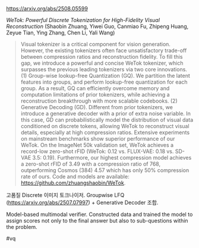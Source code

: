 https://arxiv.org/abs/2508.05599

*WeTok: Powerful Discrete Tokenization for High-Fidelity Visual Reconstruction* (Shaobin Zhuang, Yiwei Guo, Canmiao Fu, Zhipeng Huang, Zeyue Tian, Ying Zhang, Chen Li, Yali Wang)

> Visual tokenizer is a critical component for vision generation. However, the existing tokenizers often face unsatisfactory trade-off between compression ratios and reconstruction fidelity. To fill this gap, we introduce a powerful and concise WeTok tokenizer, which surpasses the previous leading tokenizers via two core innovations. (1) Group-wise lookup-free Quantization (GQ). We partition the latent features into groups, and perform lookup-free quantization for each group. As a result, GQ can efficiently overcome memory and computation limitations of prior tokenizers, while achieving a reconstruction breakthrough with more scalable codebooks. (2) Generative Decoding (GD). Different from prior tokenizers, we introduce a generative decoder with a prior of extra noise variable. In this case, GD can probabilistically model the distribution of visual data conditioned on discrete tokens, allowing WeTok to reconstruct visual details, especially at high compression ratios. Extensive experiments on mainstream benchmarks show superior performance of our WeTok. On the ImageNet 50k validation set, WeTok achieves a record-low zero-shot rFID (WeTok: 0.12 vs. FLUX-VAE: 0.18 vs. SD-VAE 3.5: 0.19). Furthermore, our highest compression model achieves a zero-shot rFID of 3.49 with a compression ratio of 768, outperforming Cosmos (384) 4.57 which has only 50% compression rate of ours. Code and models are available: https://github.com/zhuangshaobin/WeTok.

고품질 Discrete 이미지 토크나이저. Groupwise LFQ (https://arxiv.org/abs/2507.07997) + Generative Decoder 조합.

Model-based multimodal verifier. Constructed data and trained the model to assign scores not only to the final answer but also to sub-questions within the problem.

#vq 